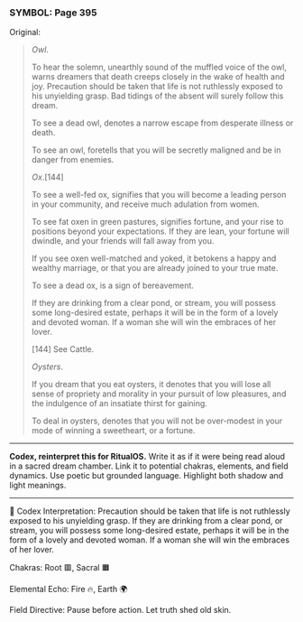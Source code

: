 ### SYMBOL: Page 395

Original:
> _Owl_.
> 
> 
> To hear the solemn, unearthly sound of the muffled voice of the owl,
> warns dreamers that death creeps closely in the wake of health and joy.
> Precaution should be taken that life is not ruthlessly exposed to his
> unyielding grasp. Bad tidings of the absent will surely follow this dream.
> 
> 
> To see a dead owl, denotes a narrow escape from desperate illness or death.
> 
> 
> To see an owl, foretells that you will be secretly maligned
> and be in danger from enemies.
> 
> 
> _Ox_.[144]
> 
> 
> To see a well-fed ox, signifies that you will become a leading person
> in your community, and receive much adulation from women.
> 
> 
> To see fat oxen in green pastures, signifies fortune,
> and your rise to positions beyond your expectations.
> If they are lean, your fortune will dwindle, and your friends
> will fall away from you.
> 
> 
> If you see oxen well-matched and yoked, it betokens a happy and
> wealthy marriage, or that you are already joined to your true mate.
> 
> 
> To see a dead ox, is a sign of bereavement.
> 
> 
> If they are drinking from a clear pond, or stream, you will possess
> some long-desired estate, perhaps it will be in the form of a lovely
> and devoted woman. If a woman she will win the embraces of her lover.
> 
> 
> 
> [144] See Cattle.
> 
> 
> _Oysters_.
> 
> 
> If you dream that you eat oysters, it denotes that you will lose
> all sense of propriety and morality in your pursuit of low pleasures,
> and the indulgence of an insatiate thirst for gaining.
> 
> 
> To deal in oysters, denotes that you will not be over-modest in your mode
> of winning a sweetheart, or a fortune.

---

**Codex, reinterpret this for RitualOS.**
Write it as if it were being read aloud in a sacred dream chamber.
Link it to potential chakras, elements, and field dynamics.
Use poetic but grounded language.
Highlight both shadow and light meanings.

---

🔁 Codex Interpretation:
Precaution should be taken that life is not ruthlessly exposed to his unyielding grasp. If they are drinking from a clear pond, or stream, you will possess some long-desired estate, perhaps it will be in the form of a lovely and devoted woman. If a woman she will win the embraces of her lover.

Chakras: Root 🟥, Sacral 🟧

Elemental Echo: Fire 🔥, Earth 🌍

Field Directive: Pause before action. Let truth shed old skin.
